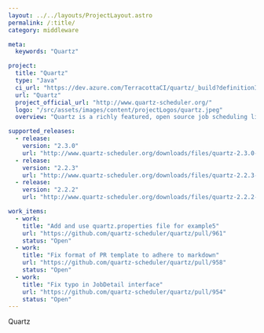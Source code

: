 ```yaml
---
layout: ../../layouts/ProjectLayout.astro
permalink: /:title/
category: middleware

meta:
  keywords: "Quartz"

project:
  title: "Quartz"
  type: "Java"
  ci_url: "https://dev.azure.com/TerracottaCI/quartz/_build?definitionId=24"
  url: "Quartz"
  project_official_url: "http://www.quartz-scheduler.org/"
  logo: "/src/assets/images/content/projectLogos/quartz.jpeg"
  overview: "Quartz is a richly featured, open source job scheduling library that can be integrated within virtually any Java application - from the smallest stand-alone application to the largest e-commerce system. Quartz can be used to create simple or complex schedules for executing tens, hundreds, or even tens-of-thousands of jobs; jobs whose tasks are defined as standard Java components that may execute virtually anything you may program them to do. The Quartz Scheduler includes many enterprise-class features, such as support for JTA transactions and clustering. Quartz is freely usable, licensed under the Apache 2.0 license."

supported_releases:
  - release:
    version: "2.3.0"
    url: "http://www.quartz-scheduler.org/downloads/files/quartz-2.3.0-distribution.tar.gz"
  - release:
    version: "2.2.3"
    url: "http://www.quartz-scheduler.org/downloads/files/quartz-2.2.3-distribution.tar.gz"
  - release:
    version: "2.2.2"
    url: "http://www.quartz-scheduler.org/downloads/files/quartz-2.2.2-distribution.tar.gz"

work_items:
  - work:
    title: "Add and use quartz.properties file for example5"
    url: "https://github.com/quartz-scheduler/quartz/pull/961"
    status: "Open"
  - work:
    title: "Fix format of PR template to adhere to markdown"
    url: "https://github.com/quartz-scheduler/quartz/pull/958"
    status: "Open"
  - work:
    title: "Fix typo in JobDetail interface"
    url: "https://github.com/quartz-scheduler/quartz/pull/954"
    status: "Open"
---
```


<p>Quartz</p>
